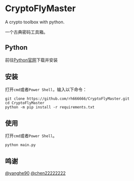 # CryptoFlyMaster
A crypto toolbox with python.  

一个古典密码工具箱。

## Python
前往<a href = 'https://www.python.org/downloads/'>Python官网</a>下载并安装

## 安装
打开`cmd`或者`Power Shell`，输入以下命令：
```shell
git clone https://github.com/rh666666/CryptoFlyMaster.git
cd CryptoFlyMaster
python -m pip install -r requirements.txt
```

## 使用
打开`cmd`或者`Power Shell`。  
```shell
python main.py
```
## 鸣谢
<a href='https://github.com/yanghe90'>@yanghe90</a>
<a href='https://github.com/chen22222222'>@chen22222222</a>